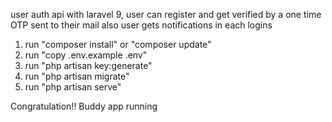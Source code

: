 user auth api with laravel 9, user can register and get verified by a one time OTP sent to their mail also user gets notifications in each logins
1. run "composer install" or "composer update"
2. run "copy .env.example .env"
3. run "php artisan key:generate"
4. run "php artisan migrate"
5. run "php artisan serve"

Congratulation!! Buddy app running
